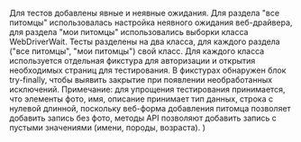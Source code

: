 Для тестов добавлены явные и неявные ожидания. Для раздела "все питомцы" использовалась настройка неявного ожидания веб-драйвера, для раздела "мои питомцы" использовались выборки класса WebDriverWait.  Тесты разделены на два класса, для каждого раздела ("все питомцы", "мои питомцы") свой класс. Для каждого класса используется отдельная фикстура для авторизации и открытия необходимых страниц для тестирования.  В фикстурах обнаружен блок try-finally, чтобы выявить закрытие при появлении необработанных исключений.  Примечание: для упрощения тестирования принимается, что элементы фото, имя, описание принимает тип данных, строка с нулевой длинной, поскольку веб-форма добавления питомца позволяет добавить запись без фото, методы API позволяют добавить запись с пустыми значениями (имени, породы, возраста). )
